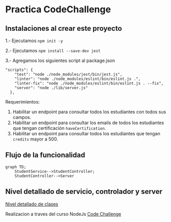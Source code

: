 # Practica CodeChallenge 

## Instalaciones al crear este proyecto
1.- Ejecutamos `npm init -y`

2.- Ejecutamos `npm install --save-dev jest`

3.- Agregamos los siguientes script al package.json
```
"scripts": {
    "test": "node ./node_modules/jest/bin/jest.js",
    "linter": "node ./node_modules/eslint/bin/eslint.js .",
    "linter-fix": "node ./node_modules/eslint/bin/eslint.js . --fix",
    "server": "node ./lib/server.js"
  },
```
Requerimientos:
1. Habilitar un endpoint para consultar todos los estudiantes con todos sus campos.
2. Habilitar un endpoint para consultar los emails de todos los estudiantes que tengan certificación `haveCertification`.
3. Habilitar un endpoint para consultar todos los estudiantes que tengan `credits` mayor a 500.

## Flujo de la funcionalidad

```mermaid
graph TD;
    StudentService-->StudentController;
    StudentController-->Server
```
## Nivel detallado de servicio, controlador y server

[Nivel detallado de clases](./imgMd/fileDetallado.jpg)

Realizacion a traves del curso NodeJs
[Code Challenge](https://github.com/LaunchX-InnovaccionVirtual/MissionNodeJS/blob/main/semanas/semana_4/5_code_challenge.md)